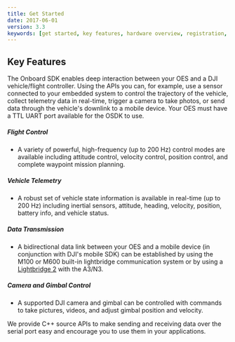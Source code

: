 ```yaml
---
title: Get Started
date: 2017-06-01
version: 3.3
keywords: [get started, key features, hardware overview, registration, enable flight controller API control, safety]
---
```



## Key Features

The Onboard SDK enables deep interaction between your OES and a DJI vehicle/flight controller.  Using the APIs you can, for example, use a sensor connected to your embedded system to control the trajectory of the vehicle, collect telemetry data in real-time, trigger a camera to take photos, or send data through the vehicle's downlink to a mobile device. Your OES must have a TTL UART port available for the OSDK to use.

##### Flight Control

  - A variety of powerful, high-frequency (up to 200 Hz) control modes are available including attitude control, velocity control, position control, and complete waypoint mission planning.

##### Vehicle Telemetry

  - A robust set of vehicle state information is available in real-time (up to 200 Hz) including inertial sensors, attitude, heading, velocity, position, battery info, and vehicle status.

##### Data Transmission

  - A bidirectional data link between your OES and a mobile device (in conjunction with DJI's mobile SDK) can be established by using the M100 or M600 built-in lightbridge communication system or by using a <a href="http://www.dji.com/product/lightbridge-2" target="_blank">Lightbridge 2</a> with the A3/N3.

##### Camera and Gimbal Control

 - A supported DJI camera and gimbal can be controlled with commands to take pictures, videos, and adjust gimbal position and velocity.


We provide C++ source APIs to make sending and receiving data over the serial port easy and encourage you to use them in your applications.